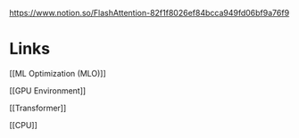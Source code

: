 
https://www.notion.so/FlashAttention-82f1f8026ef84bcca949fd06bf9a76f9

# Links

[[ML Optimization (MLO)]]

[[GPU Environment]]

[[Transformer]]

[[CPU]]